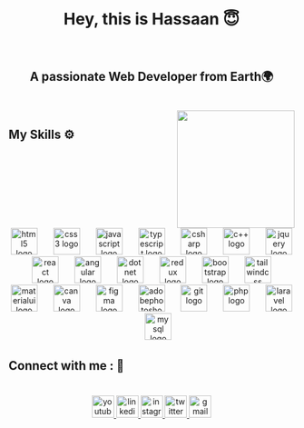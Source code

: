 <!---
[your comment goes here
and here](https://profile-readme-generator.com/)
-->
<!---
Cc:
[TS,HTML,Tailwind,];

RC*:{cmd🕸 =>[Design,Dynamic] ? TS };




-->

<br clear="both">

<h1 align="center">Hey, this is Hassaan 😇</h1>

###

<br clear="both">

<h2 align="center">A passionate Web Developer from Earth🌍</h2>

###

<br clear="both">

<img align="right" height="207" src="https://media0.giphy.com/media/bGgsc5mWoryfgKBx1u/200w.gif?cid=6c09b952oaivcxp4qzgtz7lkrbwexmf1l3xw6tz2rbbi3j6x&ep=v1_gifs_search&rid=200w.gif&ct=g"  />

###

<h2 align="left">My Skills ⚙️</h2>

###

<br clear="both">

<div align="center">
  <img src="https://skillicons.dev/icons?i=html" height="47" alt="html5 logo"  />
  <img width="20" />
  
  <img src="https://skillicons.dev/icons?i=css" height="47" alt="css3 logo"  />
  <img width="20" />
  <img src="https://skillicons.dev/icons?i=js" height="47" alt="javascript logo"  />
  <img width="20" />
  <img src="https://skillicons.dev/icons?i=ts" height="47" alt="typescript logo"  />
  <img width="20" />
  <img src="https://skillicons.dev/icons?i=cs" height="47" alt="csharp logo"  />
  <img width="20" />
   <img src="https://skillicons.dev/icons?i=cpp" height="47" alt="c++ logo"  />
  <img width="20" />
  <img src="https://skillicons.dev/icons?i=jquery" height="47" alt="jquery logo"  />
  <img width="20" />
  <img src="https://skillicons.dev/icons?i=react" height="47" alt="react logo"  />
  <img width="20" />
    <img src="https://skillicons.dev/icons?i=angular" height="47" alt="angular logo"  />
  <img width="20" />
  
  <img src="https://skillicons.dev/icons?i=dotnet" height="47" alt="dotnet logo"  />
  <img width="20" />
  <img src="https://skillicons.dev/icons?i=redux" height="47" alt="redux logo"  />
  <img width="20" />
  <img src="https://skillicons.dev/icons?i=bootstrap" height="47" alt="bootstrap logo"  />
  <img width="20" />
  <img src="https://skillicons.dev/icons?i=tailwind" height="47" alt="tailwindcss logo"  />
  <img width="20" />
  <img src="https://skillicons.dev/icons?i=materialui" height="47" alt="materialui logo"  />
  <img width="20" />
  <img src="https://cdn.jsdelivr.net/gh/devicons/devicon/icons/canva/canva-original.svg" height="47" alt="canva logo"  />
  <img width="20" />
  <img src="https://skillicons.dev/icons?i=figma" height="47" alt="figma logo"  />
  <img width="20" />
  <img src="https://skillicons.dev/icons?i=ps" height="47" alt="adobephotoshop logo"  />
  <img width="20" />
  <img src="https://skillicons.dev/icons?i=git" height="47" alt="git logo"  />
  <img width="20" />
  <img src="https://skillicons.dev/icons?i=php" height="47" alt="php logo"  />
  <img width="20" />
  <img src="https://skillicons.dev/icons?i=laravel" height="47" alt="laravel logo"  />
  <img width="20" />
  <img src="https://skillicons.dev/icons?i=mysql" height="47" alt="mysql logo"  />
</div>

###

<h2 align="left">Connect with me : 🔗</h2>

###

<br clear="both">

<div align="center">
  <a href="https://www.youtube.com/channel/UCiS485r6J0msykxYU7bjG2Q" target="_blank">
    <img src="https://img.shields.io/static/v1?message=Youtube&logo=youtube&label=&color=FF0000&logoColor=white&labelColor=&style=plastic" height="39" alt="youtube logo"  />
  </a>
  <a href="https://www.linkedin.com/in/hassaan-ehmed/" target="_blank">
    <img src="https://img.shields.io/static/v1?message=LinkedIn&logo=linkedin&label=&color=0077B5&logoColor=white&labelColor=&style=plastic" height="39" alt="linkedin logo"  />
  </a>
  <a href="https://www.instagram.com/hassaan_dev/" target="_blank">
    <img src="https://img.shields.io/static/v1?message=Instagram&logo=instagram&label=&color=E4405F&logoColor=white&labelColor=&style=plastic" height="39" alt="instagram logo"  />
  </a>
  <a href="https://twitter.com/hassaan_dev" target="_blank">
    <img src="https://img.shields.io/static/v1?message=Twitter&logo=twitter&label=&color=1DA1F2&logoColor=white&labelColor=&style=plastic" height="39" alt="twitter logo"  />
  </a>
  <a href="hassutechap@gmail.com" target="_blank">
    <img src="https://img.shields.io/static/v1?message=Gmail&logo=gmail&label=&color=D14836&logoColor=white&labelColor=&style=plastic" height="39" alt="gmail logo"  />
  </a>
</div>

###

